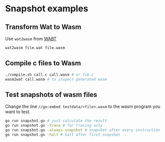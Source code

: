 # Snapshot examples

## Transform Wat to Wasm

Use `wat2wasm` from [WABT](https://github.com/WebAssembly/wabt)

```bash
wat2wasm file.wat file.wasm
```

## Compile c files to Wasm

```bash
./compile.sh call.c call.wasm # or fib.c
wasm2wat call.wasm # to inspect generated wasm
```

## Test snapshots of wasm files

Change the line `//go:embed testdata/<file>.wasm` to the wasm program you want to test.

```bash
go run snapshot.go # just calculate the result
go run snapshot.go -trace # for tracing only
go run snapshot.go -always-snapshot # snapshot after every instruction
go run snapshot.go -halt # halt after first snapshot
```